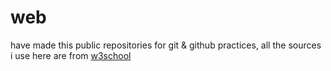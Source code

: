 # web

 have made this public repositories for git & github practices,
all the sources i use here are from [w3school](https://www.w3schools.com/)
